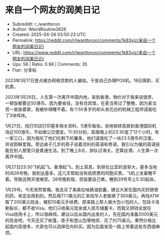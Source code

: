# 来自一个网友的润美日记

- Subreddit: r_iwanttorun
- Author: WeirdRoutine3826
- Created: 2025-04-26 03:50:23 UTC
- Permalink: https://reddit.com/r/iwanttorun/comments/1k83yiz/来自一个网友的润美日记/
- URL: https://www.reddit.com/r/iwanttorun/comments/1k83yiz/来自一个网友的润美日记/
- Ups: 56 | Ratio: 0.98 | Comments: 35
- Flair: 分享帖


2023年1月17日差点被办网络贷款的人骗钱。于是自己办理POS机。18日离职，买机票。

2023年1月26日，人生第一次离开中国内地，来到香港，物价对于我来说很贵，一顿饭都要近50港币。因为要省钱，没有住宾馆，在麦当劳过了整晚，因为麦当劳一直放着歌，我被吵得睡不着。有个50多岁的却头发花白的机械工程师请我吃了3块鸡块。

1月27日，找打印店打印基多相关资料，5港币每张。坐地铁转高铁到香港国际机场近100港币，不如做公交便宜。11:30分到，距离晚上的23:30差了12个小时。有一家三口，因为我吃了他们吃剩下的薯条，他们请我吃了一块23.5港币的汉堡。并说耶稣爱我。旁边桌子几岁的孩子说着流利的英语和粤语，我引以为傲的英语技能在别人那里只是普通生活。到了晚上8点，排队过海关。还算丝滑。人生第一次离开中国。

1月27日23:30飞机起飞。香港起飞，到土耳其，到哥伦比亚的波哥大，基多当地时间28号晚，我到达基多。这几天帮助没有纸质票的同胞买票。飞机上坐着睡不着。导致这两天很难受。28号晚到宿，但饭要自己煮。睡到29号早上5:30起床。

1月29号。今天突然胃痛。我去买了奥美拉唑肠溶胶囊，建议大家在国内买好肠胃的药，肯定会用到的。然后用7.1:1美元的汇率找华人老板换了300美元。再找ATM取了200美元现金，被扣10美元手续费。原来路上帮人做大包小包的人，包括卡洛斯船长，都不收Visa。他们只收美元现金或人民币储蓄卡。而我又把钱全放在Visa信用卡上，所以很麻烦。建议以后从国内出发的人，先在国内准备2000美元的现金吧。今天还买了帐篷，垫子和登山包等物资，花了约75美元。果然价格比起国内高很多，大家也可以选择在内科买。因为后面发现一路上带着这些东西很麻烦。

